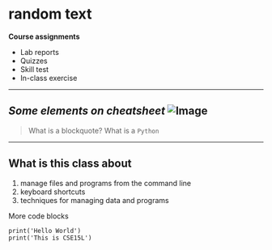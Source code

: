 # random text
**Course assignments**

- Lab reports
- Quizzes
- Skill test
- In-class exercise
---
_Some elements on cheatsheet_
![Image](http://url/a.png)
---
> What is a blockquote? What is a `Python`
---
## What is this class about
1. manage files and programs from the command line
2. keyboard shortcuts
3. techniques for managing data and programs

More code blocks

```
print('Hello World')
print('This is CSE15L')
```
